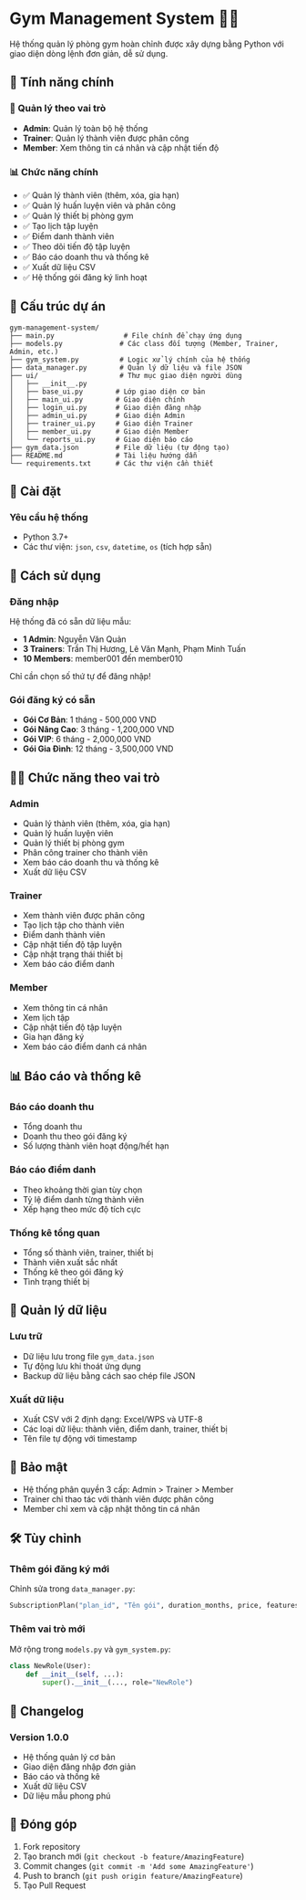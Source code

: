 # Gym Management System 🏋️‍♂️

Hệ thống quản lý phòng gym hoàn chỉnh được xây dựng bằng Python với giao diện dòng lệnh đơn giản, dễ sử dụng.

## 🚀 Tính năng chính

### 👥 Quản lý theo vai trò
- **Admin**: Quản lý toàn bộ hệ thống
- **Trainer**: Quản lý thành viên được phân công
- **Member**: Xem thông tin cá nhân và cập nhật tiến độ

### 📊 Chức năng chính
- ✅ Quản lý thành viên (thêm, xóa, gia hạn)
- ✅ Quản lý huấn luyện viên và phân công
- ✅ Quản lý thiết bị phòng gym
- ✅ Tạo lịch tập luyện
- ✅ Điểm danh thành viên
- ✅ Theo dõi tiến độ tập luyện
- ✅ Báo cáo doanh thu và thống kê
- ✅ Xuất dữ liệu CSV
- ✅ Hệ thống gói đăng ký linh hoạt

## 📁 Cấu trúc dự án

```
gym-management-system/
├── main.py                 # File chính để chạy ứng dụng
├── models.py              # Các class đối tượng (Member, Trainer, Admin, etc.)
├── gym_system.py          # Logic xử lý chính của hệ thống
├── data_manager.py        # Quản lý dữ liệu và file JSON
├── ui/                    # Thư mục giao diện người dùng
│   ├── __init__.py
│   ├── base_ui.py        # Lớp giao diện cơ bản
│   ├── main_ui.py        # Giao diện chính
│   ├── login_ui.py       # Giao diện đăng nhập
│   ├── admin_ui.py       # Giao diện Admin
│   ├── trainer_ui.py     # Giao diện Trainer
│   ├── member_ui.py      # Giao diện Member
│   └── reports_ui.py     # Giao diện báo cáo
├── gym_data.json         # File dữ liệu (tự động tạo)
├── README.md             # Tài liệu hướng dẫn
└── requirements.txt      # Các thư viện cần thiết
```

## 🔧 Cài đặt

### Yêu cầu hệ thống
- Python 3.7+
- Các thư viện: `json`, `csv`, `datetime`, `os` (tích hợp sẵn)


## 🎯 Cách sử dụng

### Đăng nhập
Hệ thống đã có sẵn dữ liệu mẫu:
- **1 Admin**: Nguyễn Văn Quản
- **3 Trainers**: Trần Thị Hương, Lê Văn Mạnh, Phạm Minh Tuấn
- **10 Members**: member001 đến member010

Chỉ cần chọn số thứ tự để đăng nhập!

### Gói đăng ký có sẵn
- **Gói Cơ Bản**: 1 tháng - 500,000 VND
- **Gói Nâng Cao**: 3 tháng - 1,200,000 VND
- **Gói VIP**: 6 tháng - 2,000,000 VND
- **Gói Gia Đình**: 12 tháng - 3,500,000 VND

## 👨‍💼 Chức năng theo vai trò

### Admin
- Quản lý thành viên (thêm, xóa, gia hạn)
- Quản lý huấn luyện viên
- Quản lý thiết bị phòng gym
- Phân công trainer cho thành viên
- Xem báo cáo doanh thu và thống kê
- Xuất dữ liệu CSV

### Trainer
- Xem thành viên được phân công
- Tạo lịch tập cho thành viên
- Điểm danh thành viên
- Cập nhật tiến độ tập luyện
- Cập nhật trạng thái thiết bị
- Xem báo cáo điểm danh

### Member
- Xem thông tin cá nhân
- Xem lịch tập
- Cập nhật tiến độ tập luyện
- Gia hạn đăng ký
- Xem báo cáo điểm danh cá nhân

## 📊 Báo cáo và thống kê

### Báo cáo doanh thu
- Tổng doanh thu
- Doanh thu theo gói đăng ký
- Số lượng thành viên hoạt động/hết hạn

### Báo cáo điểm danh
- Theo khoảng thời gian tùy chọn
- Tỷ lệ điểm danh từng thành viên
- Xếp hạng theo mức độ tích cực

### Thống kê tổng quan
- Tổng số thành viên, trainer, thiết bị
- Thành viên xuất sắc nhất
- Thống kê theo gói đăng ký
- Tình trạng thiết bị

## 💾 Quản lý dữ liệu

### Lưu trữ
- Dữ liệu lưu trong file `gym_data.json`
- Tự động lưu khi thoát ứng dụng
- Backup dữ liệu bằng cách sao chép file JSON

### Xuất dữ liệu
- Xuất CSV với 2 định dạng: Excel/WPS và UTF-8
- Các loại dữ liệu: thành viên, điểm danh, trainer, thiết bị
- Tên file tự động với timestamp

## 🔐 Bảo mật

- Hệ thống phân quyền 3 cấp: Admin > Trainer > Member
- Trainer chỉ thao tác với thành viên được phân công
- Member chỉ xem và cập nhật thông tin cá nhân

## 🛠️ Tùy chỉnh

### Thêm gói đăng ký mới
Chỉnh sửa trong `data_manager.py`:
```python
SubscriptionPlan("plan_id", "Tên gói", duration_months, price, features_list)
```

### Thêm vai trò mới
Mở rộng trong `models.py` và `gym_system.py`:
```python
class NewRole(User):
    def __init__(self, ...):
        super().__init__(..., role="NewRole")
```

## 📝 Changelog

### Version 1.0.0
- Hệ thống quản lý cơ bản
- Giao diện đăng nhập đơn giản
- Báo cáo và thống kê
- Xuất dữ liệu CSV
- Dữ liệu mẫu phong phú

## 🤝 Đóng góp

1. Fork repository
2. Tạo branch mới (`git checkout -b feature/AmazingFeature`)
3. Commit changes (`git commit -m 'Add some AmazingFeature'`)
4. Push to branch (`git push origin feature/AmazingFeature`)
5. Tạo Pull Request

